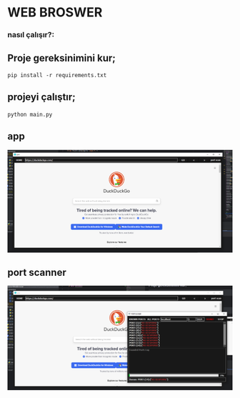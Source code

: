 # WEB BROSWER

### nasıl çalışır?:

## Proje gereksinimini kur;
```
pip install -r requirements.txt
```

## projeyi çalıştır;
```
python main.py
```

## app
![img.png](preview/img.png)

## port scanner
![img.png](preview/scanner.png)